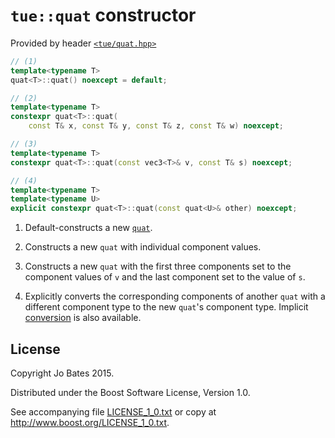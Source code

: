 `tue::quat` constructor
=======================
Provided by header [`<tue/quat.hpp>`](../../headers/quat.md)

```c++
// (1)
template<typename T>
quat<T>::quat() noexcept = default;

// (2)
template<typename T>
constexpr quat<T>::quat(
    const T& x, const T& y, const T& z, const T& w) noexcept;

// (3)
template<typename T>
constexpr quat<T>::quat(const vec3<T>& v, const T& s) noexcept;

// (4)
template<typename T>
template<typename U>
explicit constexpr quat<T>::quat(const quat<U>& other) noexcept;
```

1. Default-constructs a new [`quat`](../../headers/quat.md).

2. Constructs a new `quat` with individual component values.

3. Constructs a new `quat` with the first three components set to the component
   values of `v` and the last component set to the value of `s`.

4. Explicitly converts the corresponding components of another `quat` with a
   different component type to the new `quat`'s component type. Implicit
   [conversion](conversion.md) is also available.

License
-------
Copyright Jo Bates 2015.

Distributed under the Boost Software License, Version 1.0.

See accompanying file [LICENSE_1_0.txt](../../../LICENSE_1_0.txt) or copy at
http://www.boost.org/LICENSE_1_0.txt.
